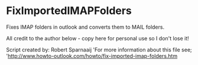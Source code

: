 # FixImportedIMAPFolders
Fixes IMAP folders in outlook and converts them to MAIL folders.


All credit to the author below - copy here for personal use so I don't lose it!

Script created by: Robert Sparnaaij
'For more information about this file see;
'http://www.howto-outlook.com/howto/fix-imported-imap-folders.htm
